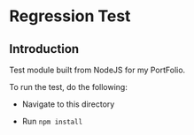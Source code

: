 # Regression Test

## Introduction

Test module built from NodeJS for my PortFolio.

To run the test, do the following:

- Navigate to this directory

- Run `npm install`
